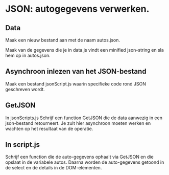 # JSON: autogegevens verwerken.
## Data
Maak een nieuw bestand aan met de naam autos.json.

Maak van de gegevens die je in data.js vindt een minified json-string en sla hem op in autos.json.

## Asynchroon inlezen van het JSON-bestand
Maak een bestand jsonScript.js waarin specifieke code rond JSON geschreven wordt.

## GetJSON
In jsonScripts.js
Schrijf een function GetJSON die de data aanwezig in een json-bestand retourneert. Je zult hier asynchroon moeten werken en wachten op het resultaat van de operatie.

## In script.js
Schrijf een function die de auto-gegevens ophaalt via GetJSON en die opslaat in de variabele autos. Daarna worden de auto-gegevens getoond in de select en de details in de DOM-elementen.
